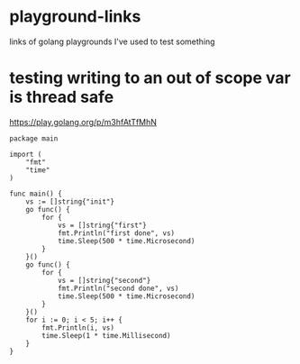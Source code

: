 # playground-links
links of golang playgrounds I've used to test something

# testing writing to an out of scope var is thread safe
https://play.golang.org/p/m3hfAtTfMhN
```
package main

import (
	"fmt"
	"time"
)

func main() {
	vs := []string{"init"}
	go func() {
		for {
			vs = []string{"first"}
			fmt.Println("first done", vs)
			time.Sleep(500 * time.Microsecond)
		}
	}()
	go func() {
		for {
			vs = []string{"second"}
			fmt.Println("second done", vs)
			time.Sleep(500 * time.Microsecond)
		}
	}()
	for i := 0; i < 5; i++ {
		fmt.Println(i, vs)
		time.Sleep(1 * time.Millisecond)
	}
}
```
